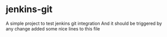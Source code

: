 # jenkins-git
A simple project to test jenkins git integration
And it should be triggered by any change
added some nice lines to this file
